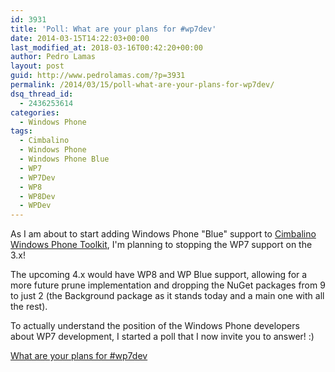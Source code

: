 ```yaml
---
id: 3931
title: 'Poll: What are your plans for #wp7dev'
date: 2014-03-15T14:22:03+00:00
last_modified_at: 2018-03-16T00:42:20+00:00
author: Pedro Lamas
layout: post
guid: http://www.pedrolamas.com/?p=3931
permalink: /2014/03/15/poll-what-are-your-plans-for-wp7dev/
dsq_thread_id:
  - 2436253614
categories:
  - Windows Phone
tags:
  - Cimbalino
  - Windows Phone
  - Windows Phone Blue
  - WP7
  - WP7Dev
  - WP8
  - WP8Dev
  - WPDev
---
```

As I am about to start adding Windows Phone "Blue" support to [Cimbalino Windows Phone Toolkit](http://cimbalino.org), I'm planning to stopping the WP7 support on the 3.x!

The upcoming 4.x would have WP8 and WP Blue support, allowing for a more future prune implementation and dropping the NuGet packages from 9 to just 2 (the Background package as it stands today and a main one with all the rest).

To actually understand the position of the Windows Phone developers about WP7 development, I started a poll that I now invite you to answer! :)

<script type="text/javascript" charset="utf-8" src="https://secure.polldaddy.com/p/7881681.js"></script>
<noscript><a href="https://polldaddy.com/poll/7881681/">What are your plans for #wp7dev</a></noscript>